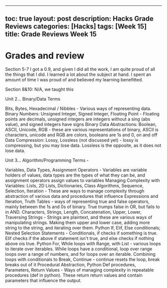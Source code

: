 
---
toc: true
layout: post
description: Hacks Grade Reviews
categories: [Hacks]
tags: [Week 15]
title: Grade Reviews Week 15
---

# Grades and review

Section 5-7
I got a 0.9, and given I did all the work, I am quite proud of all the things that I did. I learned a lot about the subject at hand. I spent an amount of time I was proud of and believed my learning benefitted.

Section 8&10: 
N/A, we taught this


Unit 2… Binary/Data Terms

Bits, Bytes, Hexadecimal / Nibbles - Various ways of representing data.
Binary Numbers: Unsigned Integer, Signed Integer, Floating Point - Floating points are decimals, unsigned integers are integers without a sing (abs value), and signed integers have signs
Binary Data Abstractions: Boolean, ASCII, Unicode, RGB - these are various representations of binary, ASCII is characters, unicode and RGB are colors, booleans are 1s and 0, on and off
Data Compression: Lossy, Lossless (not discussed yet) - lossy is compressing, but you may lose data. Lossless is the opposite, as it does not lose data.

Unit 3… Algorithm/Programming Terms - 

Variables, Data Types, Assignment Operators - Variables are variable holders of values, data types are the types of what they can be, and assignment operators assign values to variables
Managing Complexity with Variables:  Lists, 2D Lists, Dictionaries, Class
Algorithms, Sequence, Selection, Iteration - These are ways to manage complexity through abstraction of various data and procedures that influence 
Expressions and Iteration, Truth Tables - ways of representing true and false operators, mainly between the 1s and 0s of binary. True trumps false in OR, but fails to in AND.
Characters, Strings, Length, Concatenation, Upper, Lower, Traversing Strings - Strings are plaintext, and these are various ways of manipulating strings. Making them upper and lower case, adding more string to the string, and iterating over them.
Python If, Elif, Else conditionals; Nested Selection Statements - Conditionals, if checks if something is true. Elif checks if the above if statement isn't true, and else checks if nothing above ois true.
Python For, While loops with Range, with List - various loops to iterate over iterables. While loops have a conditional, loop over range loops over a range of numbers, and for loops over an iterable.
Combining loops with conditionals to Break, Continue - continue resets the loop, break breaks out of it
Procedural Abstraction, Python Def procedures, Parameters, Return Values - Ways of managing complexity in repeatable procedures (def in python). These return return values and contain parameters that influence the output.
